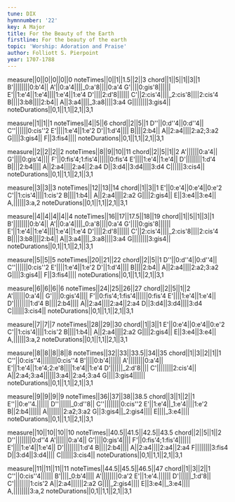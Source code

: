 ```yaml
---
tune: DIX
hymnnumber: '22'
key: A Major
title: For the Beauty of the Earth
firstline: For the beauty of the earth
topic: 'Worship: Adoration and Praise'
author: Folliott S. Pierpoint
year: 1707-1788
---
```

measure||0||0||0||0||0
noteTimes||0||1||1.5||2||3
chord||1||5||1||3||1
B'||||||||0:b'4||
A'||0:a'4||||_0:a'8||||0:a'4
G'||||0:gis'8||||||
E'||1:e'4||1:e'4||||1:e'4||1:e'4
D'||||2:d'8||||||
C'||2:cis'4||||_2:cis'8||||2:cis'4
B||||3:b8||||2:b4||
A||3:a4||||_3:a8||||3:a4
G||||||||3:gis4||
noteDurations||0,1||1,1||2,1||3,1

measure||1||1||1
noteTimes||4||5||6
chord||2||5||1
D''||0:d''4||0:d''4||
C''||||||0:cis''2
E'||||1:e'4||1:e'2
D'||1:d'4||||
B||||2:b4||
A||2:a4||||2:a2;3:a2
G||||3:gis4||
F||3:fis4||||
noteDurations||0,1||1,1||2,1||3,1

measure||2||2||2||2
noteTimes||8||9||10||11
chord||2||5||1||2
A'||||||0:a'4||
G'||||0:gis'4||||
F'||0:fis'4;1:fis'4||||||0:fis'4
E'||||1:e'4||1:e'4||
D'||||||||1:d'4
B||||2:b4||||
A||2:a4||||2:a4||2:a4
D||3:d4||3:d4||||3:d4
C||||||3:cis4||
noteDurations||0,1||1,1||2,1||3,1

measure||3||3||3
noteTimes||12||13||14
chord||1||3||1
E'||0:e'4||0:e'4||0:e'2
C'||1:cis'4||||1:cis'2
B||||1:b4||
A||2:a4||||2:a2
G||||2:gis4||
E||3:e4||3:e4||
A,||||||3:a,2
noteDurations||0,1||1,1||2,1||3,1

measure||4||4||4||4||4
noteTimes||16||17||17.5||18||19
chord||1||5||1||3||1
B'||||||||0:b'4||
A'||0:a'4||||_0:a'8||||0:a'4
G'||||0:gis'8||||||
E'||1:e'4||1:e'4||||1:e'4||1:e'4
D'||||2:d'8||||||
C'||2:cis'4||||_2:cis'8||||2:cis'4
B||||3:b8||||2:b4||
A||3:a4||||_3:a8||||3:a4
G||||||||3:gis4||
noteDurations||0,1||1,1||2,1||3,1

measure||5||5||5
noteTimes||20||21||22
chord||2||5||1
D''||0:d''4||0:d''4||
C''||||||0:cis''2
E'||||1:e'4||1:e'2
D'||1:d'4||||
B||||2:b4||
A||2:a4||||2:a2;3:a2
G||||3:gis4||
F||3:fis4||||
noteDurations||0,1||1,1||2,1||3,1

measure||6||6||6||6
noteTimes||24||25||26||27
chord||2||5||1||2
A'||||||0:a'4||
G'||||0:gis'4||||
F'||0:fis'4;1:fis'4||||||0:fis'4
E'||||1:e'4||1:e'4||
D'||||||||1:d'4
B||||2:b4||||
A||2:a4||||2:a4||2:a4
D||3:d4||3:d4||||3:d4
C||||||3:cis4||
noteDurations||0,1||1,1||2,1||3,1

measure||7||7||7
noteTimes||28||29||30
chord||1||3||1
E'||0:e'4||0:e'4||0:e'2
C'||1:cis'4||||1:cis'2
B||||1:b4||
A||2:a4||||2:a2
G||||2:gis4||
E||3:e4||3:e4||
A,||||||3:a,2
noteDurations||0,1||1,1||2,1||3,1

measure||8||8||8||8||8
noteTimes||32||33||33.5||34||35
chord||1||3||2||1||1
C''||0:cis''4||||||||0:cis''4
B'||||0:b'4||||||
A'||||||||0:a'4||
E'||1:e'4||1:e'4;2:e'8||||1:e'4||1:e'4
D'||||||_2:d'8||||
C'||||||||2:cis'4||
A||2:a4;3:a4||||||3:a4||2:a4;3:a4
G||||3:gis4||||||
noteDurations||0,1||1,1||2,1||3,1

measure||9||9||9||9
noteTimes||36||37||38||38.5
chord||3||1||2||1
E''||0:e''4.||||||
D''||||||_0:d''8||
C''||||||||0:cis''2
E'||1:e'4||_1:e'4||||1:e'2
B||2:b4||||||
A||||||||2:a2;3:a2
G||3:gis4||_2:gis4||||
E||||_3:e4||||
noteDurations||0,1||1,1||2,1||3,1

measure||10||10||10||10
noteTimes||40.5||41.5||42.5||43.5
chord||2||5||1||2
D''||||||||0:d''4
A'||||||0:a'4||
G'||||0:gis'4||||
F'||0:fis'4;1:fis'4||||||
E'||||1:e'4||1:e'4||
D'||||||||1:d'4
B||||2:b4||||
A||2:a4||||2:a4||2:a4
F||||||||3:fis4
D||3:d4||3:d4||||
C||||||3:cis4||
noteDurations||0,1||1,1||2,1||3,1

measure||11||11||11||11
noteTimes||44.5||45.5||46.5||47
chord||1||3||2||1
C''||0:cis''4||||||
B'||||_0:b'4||||
A'||||||||0:a'2
E'||1:e'4.||||||
D'||||||_1:d'8||
C'||||||||1:cis'2
A||2:a4||||||2:a2
G||||_2:gis4||||
E||3:e4||_3:e4||||
A,||||||||3:a,2
noteDurations||0,1||1,1||2,1||3,1

